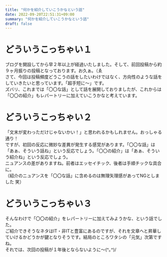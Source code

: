```yaml
---
title: "何かを紹介していこうかなという話"
date: 2022-09-20T22:51:31+09:00
summary: "何かを紹介していこうかなという話"
draft: false
---
```

# どういうこっちゃい１
ブログを開設してから早２年以上が経過いたしました。そして、前回投稿から約９ヶ月振りの投稿となっております。お久ぁ。（ゑ  
さて、今回は投稿頻度どうこうの話をしたいわけではなく、方向性のような話をしていきたいと思っています。「超手短に〜」です。  
ズバリ、これまでは「〇〇な話」として話を展開しておりましたが、これからは「〇〇の紹介」もレパートリーに加えていこうかなと考えています。

# どういうこっちゃい２
「文末が変わっただけじゃないかい！」と思われるかもしれません。おっしゃる通り！  
ですが、初回の反応に微妙な差異が発生する感覚があります。「〇〇な話」は「あぁ、そういう話ね」という反応でしょう。「〇〇の紹介」は「あぁ、そういう紹介ね」という反応でしょう。  
ニュアンスの差がありますね。前者はエッセイチック、後者は手順チックな具合に。  
（紹介のニュアンスを「〇〇な話」に含めるのは無理矢理感があってNGとしました 笑）

# どういうこっちゃい３
そんなわけで「〇〇の紹介」をレパートリーに加えてみようかな、という話でした。  
ご紹介できそうなネタはIT・非ITと豊富にあるのですが、それを文章へと昇華していけるかどうかが鍵となりそうです。結局のところワタシの「元気」次第ですね。  
それでは、次回の投稿が１年後とならないように〜(^｡^)/

